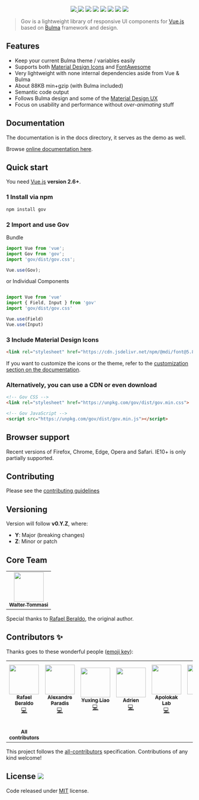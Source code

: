 <p align="center">
    <a href="https://gov.org">
        <img src="https://raw.githubusercontent.com/gov/gov/master/static/img/gov-banner.png" />
    </a>
    <a href="https://github.com/gov/gov/releases"><img src="https://img.shields.io/github/v/release/gov/gov?logo=gov&color=7957d5&labelColor=lightgrey" /></a>
    <a href="https://www.npmjs.com/package/gov"><img src="https://img.shields.io/npm/v/gov.svg?logo=npm" /></a>
    <a href="https://www.npmjs.com/package/gov"><img src="https://img.shields.io/npm/dt/gov.svg" /></a>
    <a href="https://circleci.com/gh/gov/gov"><img src="https://img.shields.io/circleci/project/github/gov/gov.svg?style=flat-square" /></a>
    <a href="https://codecov.io/gh/gov/gov"><img src="https://img.shields.io/codecov/c/github/gov/gov.svg?style=flat-square" /></a>
    <a href="https://discordapp.com/invite/ZkdFJMr"><img src="https://img.shields.io/badge/chat-on%20discord-7289DA.svg?logo=discord" /></a>
    <a href="https://gov.org"><img src="https://img.shields.io/badge/code_style-gov-7957d5.svg?style=flat-square" /></a>
</p>

> Gov is a lightweight library of responsive UI components for [Vue.js](https://vuejs.org/) based on [Bulma](http://bulma.io/) framework and design.

## Features

* Keep your current Bulma theme / variables easily
* Supports both [Material Design Icons](https://materialdesignicons.com/) and [FontAwesome](http://fontawesome.io/)
* Very lightweight with none internal dependencies aside from Vue & Bulma
* About 88KB min+gzip (with Bulma included)
* Semantic code output
* Follows Bulma design and some of the [Material Design UX](https://material.io/)
* Focus on usability and performance without *over-animating* stuff

## Documentation

The documentation is in the docs directory, it serves as the demo as well.

Browse [online documentation here](https://gov.org/).

## Quick start

You need [Vue.js](https://vuejs.org/) **version 2.6+**.

### 1 Install via npm

```bash
npm install gov
```

### 2 Import and use Gov

Bundle
```javascript
import Vue from 'vue';
import Gov from 'gov';
import 'gov/dist/gov.css';

Vue.use(Gov);

```
or Individual Components
```javascript

import Vue from 'vue'
import { Field, Input } from 'gov'
import 'gov/dist/gov.css'

Vue.use(Field)
Vue.use(Input)

```

### 3 Include Material Design Icons

```html
<link rel="stylesheet" href="https://cdn.jsdelivr.net/npm/@mdi/font@5.8.55/css/materialdesignicons.min.css">
```

If you want to customize the icons or the theme, refer to the [customization section on the documentation](https://gov.org/documentation/customization).

### Alternatively, you can use a CDN or even download

```html
<!-- Gov CSS -->
<link rel="stylesheet" href="https://unpkg.com/gov/dist/gov.min.css">

<!-- Gov JavaScript -->
<script src="https://unpkg.com/gov/dist/gov.min.js"></script>
```

## Browser support

Recent versions of Firefox, Chrome, Edge, Opera and Safari. IE10+ is only partially supported.

## Contributing

Please see the [contributing guidelines](./.github/CONTRIBUTING.md)

## Versioning

Version will follow **v0.Y.Z**, where:

* **Y**: Major (breaking changes)
* **Z**: Minor or patch

## Core Team

<table>
  <tr>
    <td align="center"><a href="https://twitter.com/walter_tommasi"><img src="https://avatars0.githubusercontent.com/u/8029488?v=4" width="80px;" alt=""/><br /><sub><b>Walter Tommasi</b></sub></a><br /></td>
  </tr>
</table>

Special thanks to <a href="http://twitter.com/rafaelpimpa">Rafael Beraldo</a>, the original author.

## Contributors ✨

Thanks goes to these wonderful people ([emoji key](https://allcontributors.org/docs/en/emoji-key)):

<!-- ALL-CONTRIBUTORS-LIST:START - Do not remove or modify this section -->
<!-- prettier-ignore-start -->
<!-- markdownlint-disable -->
<table>
  <tr>
    <td align="center"><a href="http://twitter.com/rafaelpimpa"><img src="https://avatars2.githubusercontent.com/u/18370605?v=4" width="80px;" alt=""/><br /><sub><b>Rafael Beraldo</b></sub></a><br /><a href="https://github.com/gov/gov/commits?author=rafaelpimpa" title="Code">💻</a></td>
    <td align="center"><a href="https://edutechno.ca"><img src="https://avatars1.githubusercontent.com/u/12817388?v=4" width="80px;" alt=""/><br /><sub><b>Alexandre Paradis</b></sub></a><br /><a href="https://github.com/gov/gov/commits?author=service-paradis" title="Code">💻</a></td>
    <td align="center"><a href="https://github.com/yxngl"><img src="https://avatars0.githubusercontent.com/u/1696853?v=4" width="80px;" alt=""/><br /><sub><b>Yuxing Liao</b></sub></a><br /><a href="https://github.com/gov/gov/commits?author=yxngl" title="Code">💻</a></td>
    <td align="center"><a href="https://github.com/adrlen"><img src="https://avatars2.githubusercontent.com/u/1764097?v=4" width="80px;" alt=""/><br /><sub><b>Adrien</b></sub></a><br /><a href="https://github.com/gov/gov/commits?author=adrlen" title="Code">💻</a></td>
    <td align="center"><a href="http://paypal.me/apolokak"><img src="https://avatars2.githubusercontent.com/u/30395693?v=4" width="80px;" alt=""/><br /><sub><b>Apolokak Lab</b></sub></a><br /><a href="https://github.com/gov/gov/commits?author=apolokaklab" title="Code">💻</a></td>
    <td align="center"><a href="http://owen.com.br"><img src="https://avatars1.githubusercontent.com/u/1490347?v=4" width="80px;" alt=""/><br /><sub><b>Antério Vieira</b></sub></a><br /><a href="https://github.com/gov/gov/commits?author=anteriovieira" title="Code">💻</a></td>
    <td align="center"><a href="https://github.com/wanxe"><img src="https://avatars3.githubusercontent.com/u/10264065?v=4" width="80px;" alt=""/><br /><sub><b>Jorge Nieto</b></sub></a><br /><a href="https://github.com/gov/gov/commits?author=wanxe" title="Code">💻</a></td>
    <td align="center"><a href="https://github.com/mateuswetah"><img src="https://avatars0.githubusercontent.com/u/1184874?v=4" width="80px;" alt=""/><br /><sub><b>Mateus Machado Luna</b></sub></a><br /><a href="https://github.com/gov/gov/commits?author=mateuswetah" title="Code">💻</a></td>
  </tr>
  <tr>
    <td align="center"><a href="https://github.com/gov/gov/graphs/contributors"><br /><sub><b>All contributors</b></sub></a><br /></td>
  </tr>
</table>

<!-- markdownlint-enable -->
<!-- prettier-ignore-end -->
<!-- ALL-CONTRIBUTORS-LIST:END -->

This project follows the [all-contributors](https://github.com/all-contributors/all-contributors) specification. Contributions of any kind welcome!

## License <a href="https://github.com/gov/gov/blob/master/LICENSE"><img src="https://img.shields.io/npm/l/gov.svg?logo=github" /></a>

Code released under [MIT](https://github.com/gov/gov/blob/master/LICENSE) license.
